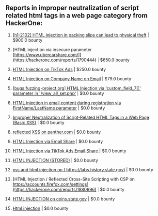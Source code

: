 ## Reports in improper neutralization of script related html tags in a web page category from HackerOne:

1. [[h1-2102] HTML injection in packing slips can lead to physical theft](https://hackerone.com/reports/1087122) | $900.0 bounty

2. [HTML injection via insecure parameter [https://www.ubercarshare.com/]](https://hackerone.com/reports/1790444) | $650.0 bounty

3. [HTML Injection on TikTok Ads](https://hackerone.com/reports/2299529) | $250.0 bounty

4. [HTML Injection on Company Name on Email](https://hackerone.com/reports/1022655) | $79.0 bounty

5. [[bugs.fuzzing-project.org] HTML Injection via 'custom_field_7[]' parameter in '/view_all_set.php'](https://hackerone.com/reports/903869) | $0.0 bounty

6. [HTML injection in email content during registration via FirstName/LastName parameter](https://hackerone.com/reports/1256496) | $0.0 bounty

7. [Improper Neutralization of Script-Related HTML Tags in a Web Page (Basic XSS)](https://hackerone.com/reports/1440161) | $0.0 bounty

8. [reflected XSS on panther.com](https://hackerone.com/reports/1601140) | $0.0 bounty

9. [HTML Injection via Email Share](https://hackerone.com/reports/1490311) | $0.0 bounty

10. [HTML Injection via TikTok Ads Email Share ](https://hackerone.com/reports/1376990) | $0.0 bounty

11. [HTML INJECTION  (STORED)](https://hackerone.com/reports/1252155) | $0.0 bounty

12. [xss and html injection on ( https://labs.history.state.gov)](https://hackerone.com/reports/1810656) | $0.0 bounty

13. [HTML Injection / Reflected Cross-Site Scripting with CSP on https://accounts.firefox.com/settings](https://hackerone.com/reports/1880896) | $0.0 bounty

14. [HTML INJECTION on coins.state.gov](https://hackerone.com/reports/1844830) | $0.0 bounty

15. [Html injection](https://hackerone.com/reports/2061049) | $0.0 bounty

